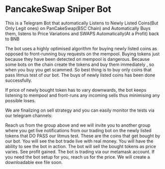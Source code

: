 # PancakeSwap Sniper Bot
This is a Telegram Bot that automatically Listens to Newly Listed Coins(But Only Legit ones) on PanCakeSwap(BSC Chain) and Automatically Buys them, listens to Price Variations and SWAPS Automatically(At a Profit) back to BNB 

The bot uses a highly optimised algorithm for buying newly listed coins as opposed to front-running buy requests on the mempool. Buying tokens just because they have been detected on mempool is dangerous.  Because some bots on the chain create the tokens and buy them immediately , so when you buy you get scammed. So best thing is to buy only coins that pass litmus test of our bot. The buys of newly listed coins has been done successfully. 

If price of newly bought token has to vary downwards, the bot keeps listening to mempool and front-runs any incoming sells thus minimising any possible loses.  

We are finalizing on sell strategy and you can easily monitor the tests via our telegram channels: 

Reach us from the group above and we will invite you to another group where you get live notifications from our trading bot on the newly listed tokens that DO PASS our litmus test. These are the coins that get bought by our bot. You will see the bot trade live with real money. You will have the ability to see the bot in action. The bot will sell the bought tokens as price varies. See profit gained. The bot is trading via our metamask account. If you need the bot setup for you, reach us for the price.  We will create a downloadable exe file soon. 

